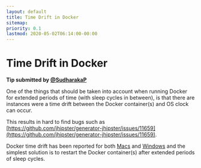 ```yaml
---
layout: default
title: Time Drift in Docker
sitemap:
priority: 0.1
lastmod: 2020-05-02T06:14:00-00:00
---
```


# Time Drift in Docker

**Tip submitted by [@SudharakaP](https://github.com/SudharakaP)**

One of the things that should be taken into account when running Docker for extended periods of time (with sleep cycles in between), is that there are instances were a 
time drift between the Docker container(s) and OS clock can occur.

This results in hard to find bugs such as [https://github.com/jhipster/generator-jhipster/issues/11659](https://github.com/jhipster/generator-jhipster/issues/11659). 

Docker time drift has been reported for both [Macs](https://github.com/docker/for-mac/issues/2076) and [Windows](https://github.com/docker/for-win/issues/4526) 
and the simplest solution is to restart the Docker container(s) after extended periods of sleep cycles. 